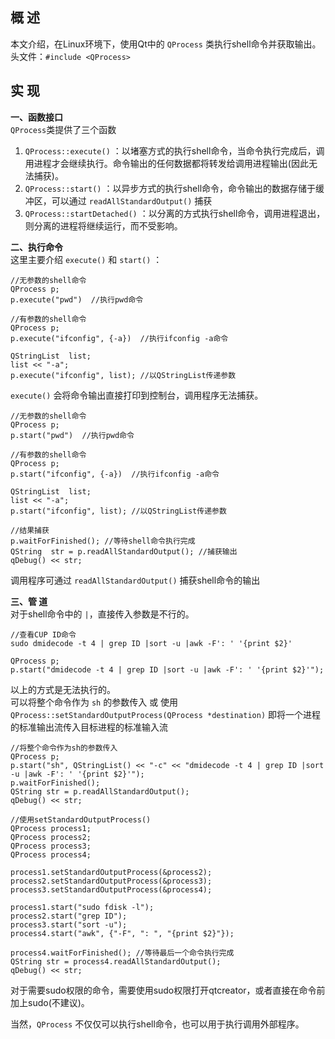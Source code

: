 ## 概 述
本文介绍，在Linux环境下，使用Qt中的 `QProcess` 类执行shell命令并获取输出。  
头文件：`#include <QProcess>`

## 实 现
**一、函数接口**  
`QProcess`类提供了三个函数  
1. `QProcess::execute()` ：以堵塞方式的执行shell命令，当命令执行完成后，调用进程才会继续执行。命令输出的任何数据都将转发给调用进程输出(因此无法捕获)。  
2. `QProcess::start()` ：以异步方式的执行shell命令，命令输出的数据存储于缓冲区，可以通过 `readAllStandardOutput()` 捕获  
3. `QProcess::startDetached()` ：以分离的方式执行shell命令，调用进程退出，则分离的进程将继续运行，而不受影响。  

**二、执行命令**  
这里主要介绍 `execute()` 和 `start()` ：
```
//无参数的shell命令
QProcess p;
p.execute("pwd")  //执行pwd命令

//有参数的shell命令
QProcess p;
p.execute("ifconfig", {-a})  //执行ifconfig -a命令

QStringList  list;  
list << "-a";  
p.execute("ifconfig", list); //以QStringList传递参数
```
`execute()` 会将命令输出直接打印到控制台，调用程序无法捕获。
```
//无参数的shell命令
QProcess p;
p.start("pwd")  //执行pwd命令

//有参数的shell命令
QProcess p;
p.start("ifconfig", {-a})  //执行ifconfig -a命令

QStringList  list;  
list << "-a";  
p.start("ifconfig", list); //以QStringList传递参数

//结果捕获
p.waitForFinished(); //等待shell命令执行完成
QString  str = p.readAllStandardOutput(); //捕获输出
qDebug() << str;
```
调用程序可通过 `readAllStandardOutput()` 捕获shell命令的输出

**三、管 道**  
对于shell命令中的 `|`，直接传入参数是不行的。
```
//查看CUP ID命令
sudo dmidecode -t 4 | grep ID |sort -u |awk -F': ' '{print $2}'
```
```
QProcess p;
p.start("dmidecode -t 4 | grep ID |sort -u |awk -F': ' '{print $2}'");
```
以上的方式是无法执行的。  
可以将整个命令作为 `sh` 的参数传入 或 使用 `QProcess::setStandardOutputProcess(QProcess *destination)` 即将一个进程的标准输出流传入目标进程的标准输入流
```
//将整个命令作为sh的参数传入
QProcess p;
p.start("sh", QStringList() << "-c" << "dmidecode -t 4 | grep ID |sort -u |awk -F': ' '{print $2}'");
p.waitForFinished();
QString str = p.readAllStandardOutput();
qDebug() << str;

//使用setStandardOutputProcess()
QProcess process1;                                
QProcess process2;                                
QProcess process3;                                
QProcess process4;                                
                                                  
process1.setStandardOutputProcess(&process2);     
process2.setStandardOutputProcess(&process3);     
process3.setStandardOutputProcess(&process4);     
                                                  
process1.start("sudo fdisk -l");                  
process2.start("grep ID");                        
process3.start("sort -u");                        
process4.start("awk", {"-F", ": ", "{print $2}"});
                                                  
process4.waitForFinished(); //等待最后一个命令执行完成               
QString str = process4.readAllStandardOutput();     
qDebug() << str;                                    
```
对于需要sudo权限的命令，需要使用sudo权限打开qtcreator，或者直接在命令前加上sudo(不建议)。  

当然，`QProcess` 不仅仅可以执行shell命令，也可以用于执行调用外部程序。